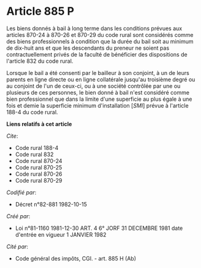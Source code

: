 # Article 885 P

Les biens donnés à bail à long terme dans les conditions prévues aux articles 870-24 à 870-26 et 870-29 du code rural sont
considérés comme des biens professionnels à condition que la durée du bail soit au minimum de dix-huit ans et que les
descendants du preneur ne soient pas contractuellement privés de la faculté de bénéficier des dispositions de l'article 832
du code rural.

Lorsque le bail a été consenti par le bailleur à son conjoint, à un de leurs parents en ligne directe ou en ligne collatérale
jusqu'au troisième degré ou au conjoint de l'un de ceux-ci, ou à une société contrôlée par une ou plusieurs de ces personnes,
le bien donné à bail n'est considéré comme bien professionnel que dans la limite d'une superficie au plus égale à une fois et
demie la superficie minimum d'installation [*SMI*] prévue à l'article 188-4 du code rural.

**Liens relatifs à cet article**

_Cite_:

  - Code rural 188-4
  - Code rural 832
  - Code rural 870-24
  - Code rural 870-25
  - Code rural 870-26
  - Code rural 870-29

_Codifié par_:

  - Décret n°82-881 1982-10-15

_Créé par_:

  - Loi n°81-1160 1981-12-30 ART. 4 6° JORF 31 DECEMBRE 1981 date d'entrée en vigueur 1 JANVIER 1982

_Cité par_:

  - Code général des impôts, CGI. - art. 885 H (Ab)
